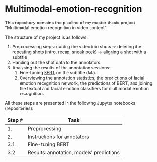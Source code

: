 # Multimodal-emotion-recognition
This repository contains the pipeline of my master thesis project "Multimodal emotion recognition in video content".

The structure of my project is as follows:

1. Preprocessing steps: cutting the video into shots -> deleting the repeating shots (intro, recap, sneak peek) -> aligning a shot with a subtitle
2. Handing out the shot data to the annotators.
3. Analysing the results of the annotation sessions:
    1. Fine-tuning [BERT](https://github.com/google-research/bert) on the subtitle data.
    2. Overviewing the annotation statistics, the predictions of facial emotion recognition network, the predictions of BERT,
    and joining the textual and facial emotion classifiers for multimodal emotion recognition.

All these steps are presented in the following Jupyter notebooks (repositories):

Step # | Task 
------------ | ------------ 
1. | Preprocessing
2. | [Instructions for annotators](https://github.com/okdiplodok/Annotator-instructions)
3.1. | Fine-tuning BERT
3.2  | Results: annotation, models' predictions
